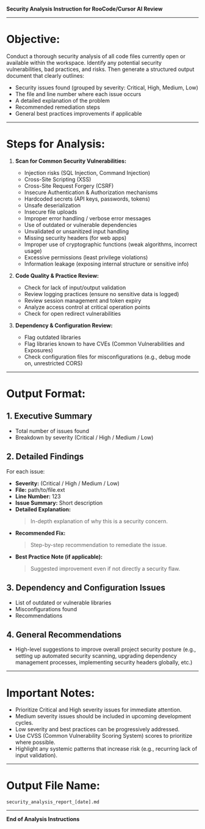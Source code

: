 **Security Analysis Instruction for RooCode/Cursor AI Review**

---

# Objective:
Conduct a thorough security analysis of all code files currently open or available within the workspace. Identify any potential security vulnerabilities, bad practices, and risks. Then generate a structured output document that clearly outlines:

- Security issues found (grouped by severity: Critical, High, Medium, Low)
- The file and line number where each issue occurs
- A detailed explanation of the problem
- Recommended remediation steps
- General best practices improvements if applicable

---

# Steps for Analysis:

1. **Scan for Common Security Vulnerabilities:**
   - Injection risks (SQL Injection, Command Injection)
   - Cross-Site Scripting (XSS)
   - Cross-Site Request Forgery (CSRF)
   - Insecure Authentication & Authorization mechanisms
   - Hardcoded secrets (API keys, passwords, tokens)
   - Unsafe deserialization
   - Insecure file uploads
   - Improper error handling / verbose error messages
   - Use of outdated or vulnerable dependencies
   - Unvalidated or unsanitized input handling
   - Missing security headers (for web apps)
   - Improper use of cryptographic functions (weak algorithms, incorrect usage)
   - Excessive permissions (least privilege violations)
   - Information leakage (exposing internal structure or sensitive info)

2. **Code Quality & Practice Review:**
   - Check for lack of input/output validation
   - Review logging practices (ensure no sensitive data is logged)
   - Review session management and token expiry
   - Analyze access control at critical operation points
   - Check for open redirect vulnerabilities

3. **Dependency & Configuration Review:**
   - Flag outdated libraries
   - Flag libraries known to have CVEs (Common Vulnerabilities and Exposures)
   - Check configuration files for misconfigurations (e.g., debug mode on, unrestricted CORS)

---

# Output Format:

## 1. Executive Summary
- Total number of issues found
- Breakdown by severity (Critical / High / Medium / Low)

## 2. Detailed Findings
For each issue:

- **Severity:** (Critical / High / Medium / Low)
- **File:** path/to/file.ext
- **Line Number:** 123
- **Issue Summary:** Short description
- **Detailed Explanation:**
  > In-depth explanation of why this is a security concern.
- **Recommended Fix:**
  > Step-by-step recommendation to remediate the issue.
- **Best Practice Note (if applicable):**
  > Suggested improvement even if not directly a security flaw.

## 3. Dependency and Configuration Issues
- List of outdated or vulnerable libraries
- Misconfigurations found
- Recommendations

## 4. General Recommendations
- High-level suggestions to improve overall project security posture (e.g., setting up automated security scanning, upgrading dependency management processes, implementing security headers globally, etc.)

---

# Important Notes:
- Prioritize Critical and High severity issues for immediate attention.
- Medium severity issues should be included in upcoming development cycles.
- Low severity and best practices can be progressively addressed.
- Use CVSS (Common Vulnerability Scoring System) scores to prioritize where possible.
- Highlight any systemic patterns that increase risk (e.g., recurring lack of input validation).

---

# Output File Name:

`security_analysis_report_[date].md`

---

**End of Analysis Instructions**
